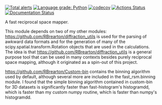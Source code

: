 [![Total alerts](https://img.shields.io/lgtm/alerts/g/RBrearton/fast_rsm.svg?logo=lgtm&logoWidth=18)](https://lgtm.com/projects/g/RBrearton/fast_rsm/alerts/)
[![Language grade: Python](https://img.shields.io/lgtm/grade/python/g/RBrearton/fast_rsm.svg?logo=lgtm&logoWidth=18)](https://lgtm.com/projects/g/RBrearton/fast_rsm/context:python)
[![codecov](https://codecov.io/gh/RBrearton/fast_rsm/branch/master/graph/badge.svg?token=FGIV0MVHS8)](https://codecov.io/gh/RBrearton/fast_rsm)
[![Actions Status](https://github.com/RBrearton/fast_rsm/workflows/pytest/badge.svg)](https://github.com/pytest/fast_rsm/actions)
[![Documentation Status](https://readthedocs.org/projects/local-stats/badge/?version=latest)](https://local-stats.readthedocs.io/en/latest/?badge=latest)

A fast reciprocal space mapper.

This module depends on two of my other modules:
https://github.com/RBrearton/diffraction_utils
is used for the parsing of awkward data formats and for the generation of many
of the scipy.spatial.transform.Rotation objects that are used in the
calculations. The idea is that https://github.com/RBrearton/diffraction_utils is
a general purpose tool that can be used in many contexts besides purely
reciprocal space mapping, although it originated as a spin-out of this project.

https://github.com/RBrearton/Custom-bin contains the binning algorithm used by
default, although several more are included in the fast_rsm.binning module. I
found that the simple binning algorithm contained in custom-bin for 3D datasets
is significantly faster than fast-histogram's histogramdd, which is faster than
my custom numpy routine, which is faster than numpy's histogramdd.
